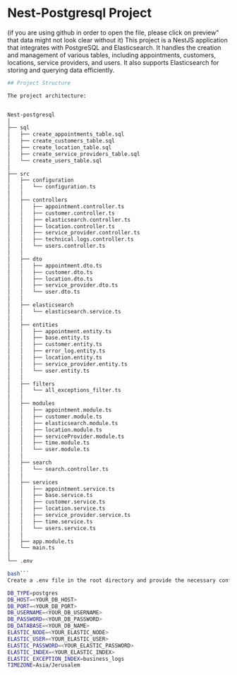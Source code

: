 # Nest-Postgresql Project
(if you are using github in order to open the file, please click on preview" that data might not look clear without it)
This project is a NestJS application that integrates with PostgreSQL and Elasticsearch. 
It handles the creation and management of various tables, including appointments, 
customers, locations, service providers, and users. It also supports 
Elasticsearch for storing and querying data efficiently.

```bash
## Project Structure

The project architecture:


Nest-postgresql
│
├── sql
│   ├── create_appointments_table.sql
│   ├── create_customers_table.sql
│   ├── create_location_table.sql
│   ├── create_service_providers_table.sql
│   └── create_users_table.sql
│
├── src
│   ├── configuration
│   │   └── configuration.ts
│   │
│   ├── controllers
│   │   ├── appointment.controller.ts
│   │   ├── customer.controller.ts
│   │   ├── elasticsearch.controller.ts
│   │   ├── location.controller.ts
│   │   ├── service_provider.controller.ts
│   │   ├── technical.logs.controller.ts
│   │   └── users.controller.ts
│   │
│   ├── dto
│   │   ├── appointment.dto.ts
│   │   ├── customer.dto.ts
│   │   ├── location.dto.ts
│   │   ├── service_provider.dto.ts
│   │   └── user.dto.ts
│   │
│   ├── elasticsearch
│   │   └── elasticsearch.service.ts
│   │
│   ├── entities
│   │   ├── appointment.entity.ts
│   │   ├── base.entity.ts
│   │   ├── customer.entity.ts
│   │   ├── error_log.entity.ts
│   │   ├── location.entity.ts
│   │   ├── service_provider.entity.ts
│   │   └── user.entity.ts
│   │
│   ├── filters
│   │   └── all_exceptions_filter.ts
│   │
│   ├── modules
│   │   ├── appointment.module.ts
│   │   ├── customer.module.ts
│   │   ├── elasticsearch.module.ts
│   │   ├── location.module.ts
│   │   ├── serviceProvider.module.ts
│   │   ├── time.module.ts
│   │   └── user.module.ts
│   │
│   ├── search
│   │   └── search.controller.ts
│   │
│   ├── services
│   │   ├── appointment.service.ts
│   │   ├── base.service.ts
│   │   ├── customer.service.ts
│   │   ├── location.service.ts
│   │   ├── service_provider.service.ts
│   │   ├── time.service.ts
│   │   └── users.service.ts
│   │
│   ├── app.module.ts
│   └── main.ts
│
└── .env

bash```
Create a .env file in the root directory and provide the necessary configurations:

DB_TYPE=postgres
DB_HOST=<YOUR_DB_HOST>
DB_PORT=<YOUR_DB_PORT>
DB_USERNAME=<YOUR_DB_USERNAME>
DB_PASSWORD=<YOUR_DB_PASSWORD>
DB_DATABASE=<YOUR_DB_NAME>
ELASTIC_NODE=<YOUR_ELASTIC_NODE>
ELASTIC_USER=<YOUR_ELASTIC_USER>
ELASTIC_PASSWORD=<YOUR_ELASTIC_PASSWORD>
ELASTIC_INDEX=<YOUR_ELASTIC_INDEX>
ELASTIC_EXCEPTION_INDEX=business_logs
TIMEZONE=Asia/Jerusalem
